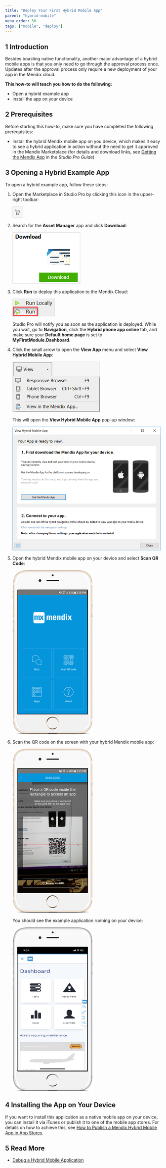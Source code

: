 ```yaml
---
title: "Deploy Your First Hybrid Mobile App"
parent: "hybrid-mobile"
menu_order: 50
tags: ["mobile", "deploy"]
---
```


## 1 Introduction

Besides boasting native functionality, another major advantage of a hybrid mobile apps is that you only need to go through the approval process once. Updates after the approval process only require a new deployment of your app in the Mendix cloud.

**This how-to will teach you how to do the following:**

* Open a hybrid example app
* Install the app on your device

## 2 Prerequisites

Before starting this how-to, make sure you have completed the following prerequisites:

* Install the hybrid Mendix mobile app on you device, which makes it easy to see a hybrid application in action without the need to get it approved in the Mendix Marketplace (for details and download links, see [Getting the Mendix App](/refguide8/getting-the-mendix-app) in the *Studio Pro Guide*)

## 3 Opening a Hybrid Example App

To open a hybrid example app, follow these steps:

1.  Open the Marketplace in Studio Pro by clicking this icon in the upper-right toolbar:

    ![](attachments/18448692/icon.png)

2. Search for the **Asset Manager** app and click **Download**:

    ![](attachments/18448692/18581187.png)

3. Click **Run** to deploy this application to the Mendix Cloud:

    ![](attachments/18448692/18581186.png) 

    Studio Pro will notify you as soon as the application is deployed. While you wait, go to **Navigation**, click the **Hybrid phone app online** tab, and make sure your **Default home page** is set to **MyFirstModule.Dashboard**.
4. Click the small arrow to open the **View App** menu and select **View Hybrid Mobile App**:

    ![](attachments/18448692/18581185.png) 

    This will open the **View Hybrid Mobile App** pop-up window:

    ![](attachments/18448692/18581184.png)

5. Open the hybrid Mendix mobile app on your device and select **Scan QR Code**:

    ![](attachments/18448692/18581190.png)

6. Scan the QR code on the screen with your hybrid Mendix mobile app:

    ![](attachments/18448692/18581189.png)

    You should see the example application running on your device:

    ![](attachments/18448692/18581188.png)

## 4 Installing the App on Your Device

If you want to install this application as a native mobile app on your device, you can install it via iTunes or publish it to one of the mobile app stores. For details on how to achieve this, see [How to Publish a Mendix Hybrid Mobile App in App Stores](publishing-a-mendix-hybrid-mobile-app-in-mobile-app-stores).

## 5 Read More

* [Debug a Hybrid Mobile Application](../monitoring-troubleshooting/debug-a-hybrid-mobile-application)
